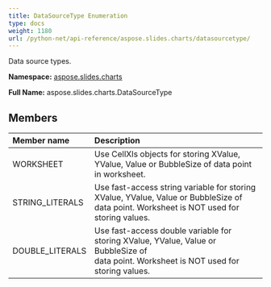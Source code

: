 ```yaml
---
title: DataSourceType Enumeration
type: docs
weight: 1180
url: /python-net/api-reference/aspose.slides.charts/datasourcetype/
---
```


Data source types.

**Namespace:** [aspose.slides.charts](/slides/python-net/api-reference/aspose.slides.charts/)

**Full Name:** aspose.slides.charts.DataSourceType



## **Members**
|**Member name**|**Description**|
| :- | :- |
|WORKSHEET|Use CellXls objects for storing XValue, YValue, Value or BubbleSize of data point in worksheet.|
|STRING_LITERALS|Use fast-access string variable for storing XValue, YValue, Value or BubbleSize of <br/>            data point. Worksheet is NOT used for storing values.|
|DOUBLE_LITERALS|Use fast-access double variable for storing XValue, YValue, Value or BubbleSize of <br/>            data point. Worksheet is NOT used for storing values.|
